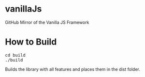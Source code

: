 vanillaJs
=========

GitHub Mirror of the Vanilla JS Framework

How to Build
============

<pre>
cd build
./build
</pre>

Builds the library with all features and places them in the dist folder.

